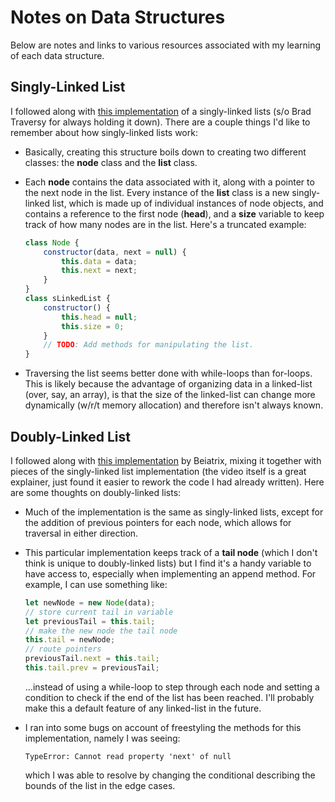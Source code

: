 # Notes on Data Structures

Below are notes and links to various resources associated with my learning of each data structure.

## Singly-Linked List

I followed along with [this implementation](https://www.youtube.com/watch?v=ZBdE8DElQQU) of a singly-linked lists (s/o Brad Traversy for always holding it down). There are a couple things I'd like to remember about how singly-linked lists work:

- Basically, creating this structure boils down to creating two different classes: the **node** class and the **list** class. 

- Each **node** contains the data associated with it, along with a pointer to the next node in the list. Every instance of the **list** class is a new singly-linked list, which is made up of individual instances of node objects, and contains a reference to the first node (**head**), and a **size** variable to keep track of how many nodes are in the list. Here's a truncated example:

    ```javascript
    class Node {
        constructor(data, next = null) {
            this.data = data;
            this.next = next;
        }
    }
    class sLinkedList {
        constructor() {
            this.head = null;
            this.size = 0;    
        }
        // TODO: Add methods for manipulating the list.
    }
    ```

- Traversing the list seems better done with while-loops than for-loops. This is likely because the advantage of organizing data in a linked-list (over, say, an array), is that the size of the linked-list can change more dynamically (w/r/t memory allocation) and therefore isn't always known. 

## Doubly-Linked List

I followed along with [this implementation](https://www.youtube.com/watch?v=ChWWEncl76Y&t=305s) by Beiatrix, mixing it together with pieces of the singly-linked list implementation (the video itself is a great explainer, just found it easier to rework the code I had already written). Here are some thoughts on doubly-linked lists:

- Much of the implementation is the same as singly-linked lists, except for the addition of previous pointers for each node, which allows for traversal in either direction.

- This particular implementation keeps track of a **tail node** (which I don't think is unique to doubly-linked lists) but I find it's a handy variable to have access to, especially when implementing an append method. For example, I can use something like:

    ```javascript
    let newNode = new Node(data); 
    // store current tail in variable
    let previousTail = this.tail; 
    // make the new node the tail node
    this.tail = newNode; 
    // route pointers
    previousTail.next = this.tail;
    this.tail.prev = previousTail; 
    ```

    ...instead of using a while-loop to step through each node and setting a condition to check if the end of the list has been reached. I'll probably make this a default feature of any linked-list in the future.

- I ran into some bugs on account of freestyling the methods for this implementation, namely I was seeing:
    ```
    TypeError: Cannot read property 'next' of null
    ```
    which I was able to resolve by changing the conditional describing the bounds of the list in the edge cases. 